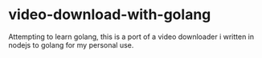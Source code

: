 video-download-with-golang
==========================

Attempting to learn golang, this is a port of a video downloader i written in nodejs to golang for my personal use.
